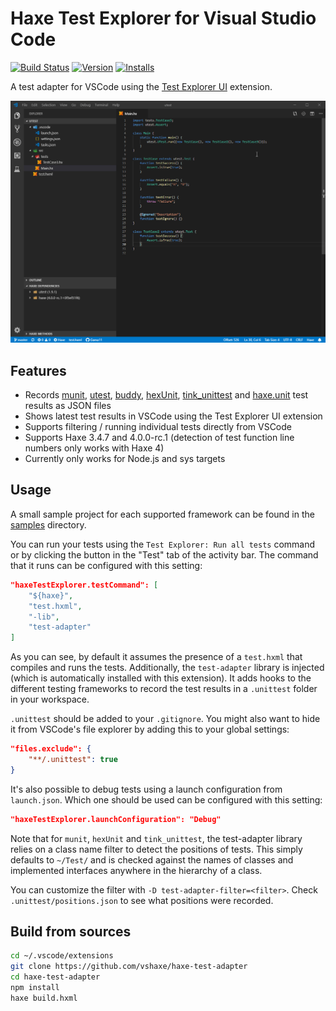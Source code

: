 # Haxe Test Explorer for Visual Studio Code

[![Build Status](https://travis-ci.org/vshaxe/haxe-test-adapter.svg?branch=master)](https://travis-ci.org/vshaxe/haxe-test-adapter) [![Version](https://vsmarketplacebadge.apphb.com/version-short/vshaxe.haxe-test-adapter.svg)](https://marketplace.visualstudio.com/items?itemName=vshaxe.haxe-test-adapter) [![Installs](https://vsmarketplacebadge.apphb.com/installs-short/vshaxe.haxe-test-adapter.svg)](https://marketplace.visualstudio.com/items?itemName=vshaxe.haxe-test-adapter)

A test adapter for VSCode using the [Test Explorer UI](https://marketplace.visualstudio.com/items?itemName=hbenl.vscode-test-explorer) extension.

![VSCode Test Adapter for Haxe](images/demo.gif)

## Features

* Records [munit](https://github.com/massiveinteractive/MassiveUnit), [utest](https://github.com/haxe-utest/utest), [buddy](https://github.com/ciscoheat/buddy), [hexUnit](https://github.com/DoclerLabs/hexUnit), [tink_unittest](https://github.com/haxetink/tink_unittest) and [haxe.unit](https://api.haxe.org/haxe/unit/TestRunner.html) test results as JSON files
* Shows latest test results in VSCode using the Test Explorer UI extension
* Supports filtering / running individual tests directly from VSCode
* Supports Haxe 3.4.7 and 4.0.0-rc.1 (detection of test function line numbers only works with Haxe 4)
* Currently only works for Node.js and sys targets

## Usage

A small sample project for each supported framework can be found in the [samples](https://github.com/vshaxe/haxe-test-adapter/tree/master/samples) directory.

You can run your tests using the `Test Explorer: Run all tests` command or by clicking the button in the "Test" tab of the activity bar. The command that it runs can be configured with this setting:

```json
"haxeTestExplorer.testCommand": [
	"${haxe}",
	"test.hxml",
	"-lib",
	"test-adapter"
]
```

As you can see, by default it assumes the presence of a `test.hxml` that compiles and runs the tests. Additionally, the `test-adapter` library is injected (which is automatically installed with this extension). It adds hooks to the different testing frameworks to record the test results in a `.unittest` folder in your workspace.

`.unittest` should be added to your `.gitignore`. You might also want to hide it from VSCode's file explorer by adding this to your global settings:

```json
"files.exclude": {
	"**/.unittest": true
}
```

It's also possible to debug tests using a launch configuration from `launch.json`. Which one should be used can be configured with this setting:

```json
"haxeTestExplorer.launchConfiguration": "Debug"
```

Note that for `munit`, `hexUnit` and `tink_unittest`, the test-adapter library relies on a class name filter to detect the positions of tests. This simply defaults to `~/Test/` and is checked against the names of classes and implemented interfaces anywhere in the hierarchy of a class.

You can customize the filter with `-D test-adapter-filter=<filter>`. Check `.unittest/positions.json` to see what positions were recorded.

## Build from sources

```bash
cd ~/.vscode/extensions
git clone https://github.com/vshaxe/haxe-test-adapter
cd haxe-test-adapter
npm install
haxe build.hxml
```
